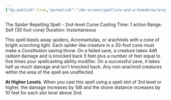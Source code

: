 ```yaml
---
{"dg-publish":true,"permalink":"/dm-screen/spells/w-and-w-homebrew/arania-exumai/"}
---
```


The Spider Repelling Spell - 2nd-level Curse 
Casting Time: 1 action 
Range: Self (30 foot cone) 
Duration: Instantaneous 

This spell blasts away spiders, Acromantulas, or arachnids with a cone of bright scorching light. Each spider-like creature in a 30-foot cone must make a Constitution saving throw. On a failed save, a creature takes 4d6 radiant damage and is knocked back 5 feet plus a number of feet equal to five times your spellcasting ability modifier. On a successful save, it takes half as much damage and isn't knocked back. Any non-arachnid creatures within the area of the spell are unaffected. 

**At Higher Levels**. When you cast this spell using a spell slot of 3rd level or higher, the damage increases by 1d6 and the shove distance increases by 10 feet for each slot level above 2nd.